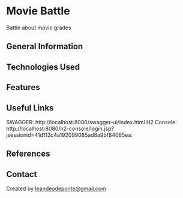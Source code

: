 # Movie Battle
Battle about movie grades

## General Information

## Technologies Used

## Features

## Useful Links

SWAGGER: http://localhost:8080/swagger-ui/index.html
H2 Console: http://localhost:8080/h2-console/login.jsp?jsessionid=41d113c4a192099085ad8a9bf84065ea: 

## References

## Contact
Created by leandeodeponte@gmail.com